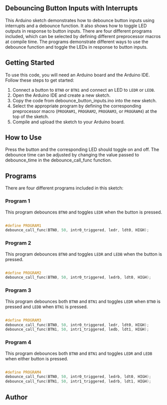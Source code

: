 ## Debouncing Button Inputs with Interrupts

This Arduino sketch demonstrates how to debounce button inputs using interrupts and a debounce function. It also shows how to toggle LED outputs in response to button inputs. There are four different programs included, which can be selected by defining different preprocessor macros at compile time. The programs demonstrate different ways to use the debounce function and toggle the LEDs in response to button inputs.
## Getting Started

To use this code, you will need an Arduino board and the Arduino IDE. Follow these steps to get started:

1. Connect a button to `BTN0` or `BTN1` and connect an LED to `LEDR` or `LEDB`.
2.  Open the Arduino IDE and create a new sketch.
3.  Copy the code from debounce_button_inputs.ino into the new sketch.
4.  Select the appropriate program by defining the corresponding preprocessor macro (`PROGRAM1`, `PROGRAM2`, `PROGRAM3`, or `PROGRAM4`) at the top of the sketch.
5.  Compile and upload the sketch to your Arduino board.

## How to Use

Press the button and the corresponding LED should toggle on and off. The debounce time can be adjusted by changing the value passed to debounce_time in the debounce_call_func function.
## Programs

There are four different programs included in this sketch:
### Program 1

This program debounces `BTN0` and toggles `LEDR` when the button is pressed.

```c++

#define PROGRAM1
debounce_call_func(BTN0, 50, intr0_triggered, ledr, ldt0, HIGH);
```

### Program 2

This program debounces `BTN0` and toggles `LEDR` and `LEDB` when the button is pressed.

```c++

#define PROGRAM2
debounce_call_func(BTN0, 50, intr0_triggered, ledrb, ldt0, HIGH);
```
### Program 3

This program debounces both `BTN0` and `BTN1` and toggles `LEDR` when `BTN0` is pressed and `LEDB` when `BTN1` is pressed.

```c++

#define PROGRAM3
debounce_call_func(BTN0, 50, intr0_triggered, ledr, ldt0, HIGH);
debounce_call_func(BTN1, 50, intr1_triggered, ledb, ldt1, HIGH);
```

### Program 4

This program debounces both `BTN0` and `BTN1` and toggles `LEDR` and `LEDB` when either button is pressed.

```c++

#define PROGRAM4
debounce_call_func(BTN0, 50, intr0_triggered, ledrb, ldt0, HIGH);
debounce_call_func(BTN1, 50, intr1_triggered, ledrb, ldt1, HIGH);
```
## Author